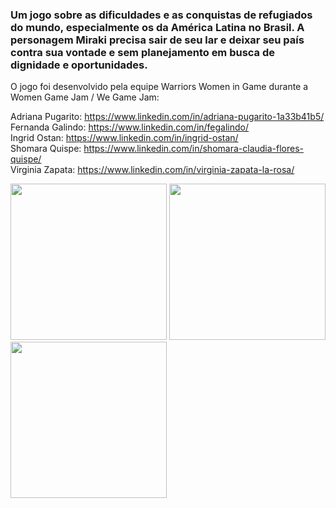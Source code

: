 <h3>Um jogo sobre as dificuldades e as conquistas de refugiados do mundo, especialmente os da América Latina no Brasil. A personagem Miraki precisa sair de seu lar e deixar seu país contra sua vontade e sem planejamento em busca de dignidade e oportunidades.</h3>

O jogo foi desenvolvido pela equipe Warriors Women in Game durante a Women Game Jam / We Game Jam:

Adriana Pugarito: https://www.linkedin.com/in/adriana-pugarito-1a33b41b5/<br />
Fernanda Galindo: https://www.linkedin.com/in/fegalindo/<br />
Ingrid Ostan: https://www.linkedin.com/in/ingrid-ostan/<br />
Shomara Quispe: https://www.linkedin.com/in/shomara-claudia-flores-quispe/<br />
Virginia Zapata: https://www.linkedin.com/in/virginia-zapata-la-rosa/<br />

<div>
  <img src="https://github.com/fernandagalindo/Domum/blob/main/Assets/Sprites/Logo%20Nossa.png" height="250"><img />
  <img src="https://github.com/fernandagalindo/Domum/blob/main/Assets/Sprites/logo%20game.png" height="250"><img />
  <img src="https://github.com/fernandagalindo/Domum/blob/main/Assets/Sprites/wgjlogo.png" height="250"><img />
<div />
